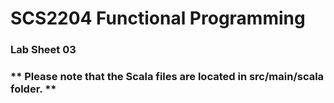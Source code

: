# SCS2204 Functional Programming
### Lab Sheet 03
### ** Please note that the Scala files are located in src/main/scala folder. **
